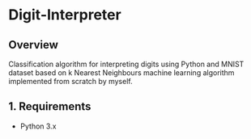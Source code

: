 # Digit-Interpreter
## Overview
Classification algorithm for interpreting digits using Python and MNIST dataset based on k Nearest Neighbours machine learning algorithm implemented from scratch by myself.
## 1. Requirements
- Python 3.x
